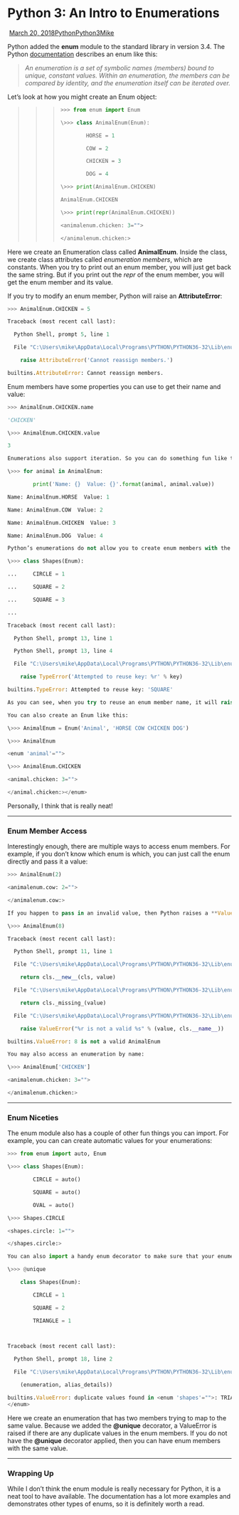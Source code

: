 # Python 3: An Intro to Enumerations

​			[March 20, 2018](https://www.blog.pythonlibrary.org/2018/03/20/python-3-an-intro-to-enumerations/)[Python](https://www.blog.pythonlibrary.org/category/python/)[Python3](https://www.blog.pythonlibrary.org/tag/python3/)[Mike](https://www.blog.pythonlibrary.org/author/mld/)					

Python added the **enum** module to the standard library in version 3.4. The Python [documentation](https://docs.python.org/3.6/library/enum.html) describes an enum like this:

> *An enumeration is a set of symbolic names (members) bound to unique, constant values. Within an enumeration, the members can be  compared by identity, and the enumeration itself can be iterated over.*

Let’s look at how you might create an Enum object:

>>> ```python
>>> >>> from enum import Enum
>>> 
>>> \>>> class AnimalEnum(Enum):
>>> 
>>> ​        HORSE = 1
>>> 
>>> ​        COW = 2
>>> 
>>> ​        CHICKEN = 3
>>> 
>>> ​        DOG = 4
>>> 
>>> \>>> print(AnimalEnum.CHICKEN)
>>> 
>>> AnimalEnum.CHICKEN
>>> 
>>> \>>> print(repr(AnimalEnum.CHICKEN))
>>> 
>>> <animalenum.chicken: 3="">
>>> 
>>> </animalenum.chicken:>
>>> ```

Here we create an Enumeration class called **AnimalEnum**. Inside the class, we create class attributes called *enumeration members*, which are constants. When you try to print out an enum member, you will just get back the same string. But if you print out the *repr* of the enum member, you will get the enum member and its value.

If you try to modify an enum member, Python will raise an **AttributeError**:

```python
>>> AnimalEnum.CHICKEN = 5

Traceback (most recent call last):

  Python Shell, prompt 5, line 1

  File "C:\Users\mike\AppData\Local\Programs\PYTHON\PYTHON36-32\Lib\enum.py", line 361, in __setattr__

​    raise AttributeError('Cannot reassign members.')

builtins.AttributeError: Cannot reassign members.
```



Enum members have some properties you can use to get their name and value:

```python
>>> AnimalEnum.CHICKEN.name

'CHICKEN'

\>>> AnimalEnum.CHICKEN.value

3

Enumerations also support iteration. So you can do something fun like this:

\>>> for animal in AnimalEnum:

​        print('Name: {}  Value: {}'.format(animal, animal.value))

Name: AnimalEnum.HORSE  Value: 1

Name: AnimalEnum.COW  Value: 2

Name: AnimalEnum.CHICKEN  Value: 3

Name: AnimalEnum.DOG  Value: 4

Python’s enumerations do not allow you to create enum members with the same name:

\>>> class Shapes(Enum):

...     CIRCLE = 1

...     SQUARE = 2

...     SQUARE = 3

... 

Traceback (most recent call last):

  Python Shell, prompt 13, line 1

  Python Shell, prompt 13, line 4

  File "C:\Users\mike\AppData\Local\Programs\PYTHON\PYTHON36-32\Lib\enum.py", line 92, in __setitem__

​    raise TypeError('Attempted to reuse key: %r' % key)

builtins.TypeError: Attempted to reuse key: 'SQUARE'

As you can see, when you try to reuse an enum member name, it will raise a **TypeError**.

You can also create an Enum like this:

\>>> AnimalEnum = Enum('Animal', 'HORSE COW CHICKEN DOG')

\>>> AnimalEnum

<enum 'animal'="">

\>>> AnimalEnum.CHICKEN

<animal.chicken: 3="">

</animal.chicken:></enum>
```

Personally, I think that is really neat!

------

### Enum Member Access

Interestingly enough, there are multiple ways to access enum members. For example, if you don’t know which enum is which, you can just call  the enum directly and pass it a value:

```python
>>> AnimalEnum(2)

<animalenum.cow: 2="">

</animalenum.cow:>

If you happen to pass in an invalid value, then Python raises a **ValueError**

\>>> AnimalEnum(8)

Traceback (most recent call last):

  Python Shell, prompt 11, line 1

  File "C:\Users\mike\AppData\Local\Programs\PYTHON\PYTHON36-32\Lib\enum.py", line 291, in __call__

​    return cls.__new__(cls, value)

  File "C:\Users\mike\AppData\Local\Programs\PYTHON\PYTHON36-32\Lib\enum.py", line 533, in __new__

​    return cls._missing_(value)

  File "C:\Users\mike\AppData\Local\Programs\PYTHON\PYTHON36-32\Lib\enum.py", line 546, in _missing_

​    raise ValueError("%r is not a valid %s" % (value, cls.__name__))

builtins.ValueError: 8 is not a valid AnimalEnum

You may also access an enumeration by name:

\>>> AnimalEnum['CHICKEN']

<animalenum.chicken: 3="">

</animalenum.chicken:>
```



------

### Enum Niceties

The enum module also has a couple of other fun things you can import. For example, you can can create automatic values for your enumerations:

```python
>>> from enum import auto, Enum

\>>> class Shapes(Enum):

​        CIRCLE = auto()

​        SQUARE = auto()

​        OVAL = auto() 

\>>> Shapes.CIRCLE

<shapes.circle: 1="">

</shapes.circle:>

You can also import a handy enum decorator to make sure that your enumeration members are unique:

\>>> @unique

​    class Shapes(Enum):

​        CIRCLE = 1

​        SQUARE = 2

​        TRIANGLE = 1

 

Traceback (most recent call last):

  Python Shell, prompt 18, line 2

  File "C:\Users\mike\AppData\Local\Programs\PYTHON\PYTHON36-32\Lib\enum.py", line 830, in unique

​    (enumeration, alias_details))

builtins.ValueError: duplicate values found in <enum 'shapes'="">: TRIANGLE -> CIRCLE
</enum>
```



Here we create an enumeration that has two members trying to map to the same value. Because we added the **@unique** decorator, a ValueError is raised if there are any duplicate values in the enum members. If you do not have the **@unique** decorator applied, then you can have enum members with the same value.

------

### Wrapping Up

While I don’t think the enum module is really necessary for Python,  it is a neat tool to have available. The documentation has a lot more  examples and demonstrates other types of enums, so it is definitely  worth a read.